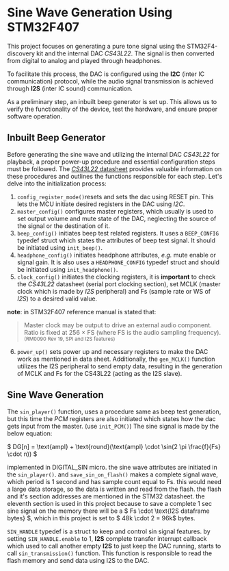 # Sine Wave Generation Using STM32F407
This project focuses on generating a pure tone signal using the STM32F4-discovery kit and the internal DAC _CS43L22_. The signal is then converted from digital to analog and played through headphones.

To facilitate this process, the DAC is configured using the __I2C__ (inter IC communication) protocol, while the audio signal transmission is achieved through __I2S__ (inter IC sound) communication.

As a preliminary step, an inbuilt beep generator is set up. This allows us to verify the functionality of the device, test the hardware, and ensure proper software operation.

## Inbuilt Beep Generator
Before generating the sine wave and utilizing the internal DAC _CS43L22_ for playback, a proper power-up procedure and essential configuration steps must be followed. The [_CS43L22_ datasheet](https://www.cirrus.com/products/cs43l22/) provides valuable information on these procedures and outlines the functions responsible for each step. Let's delve into the initialization process:
1. `config_register_mode()`resets and sets the dac using RESET pin. This lets the MCU initiate desired registers in the DAC using _I2C_.
2.  `master_config()` configures master registers, which usually is used to set output volume and mute state of the DAC, neglecting the source of the signal or the destination of it.
3. `beep_config()` initiates beep test related registers. It uses a `BEEP_CONFIG` typedef struct which states the attributes of beep test signal. It should be initiated using `init_beep()`.
4. `headphone_config()` initiates headphone attributes, _e.g._ mute enable or signal gain. It is also uses a `HEADPHONE_CONFIG` typedef struct and should be initiated using `init_headphone()`.
5.  `clock_config()` initiates the clocking registers, it is __important__ to check the _CS43L22_ datasheet (serial port clocking section), set MCLK (master clock which is made by _I2S_ peripheral) and Fs (sample rate or WS of _I2S_) to a desired valid value.

__note__: in STM32F407 reference manual is stated that:
> Master clock may be output to drive an external audio component. Ratio is fixed at 256 × FS (where FS is the audio sampling frequency). <sub>(RM0090 Rev 19, SPI and I2S features)</sub>
6. `power_up()` sets power up and necessary registers to make the DAC work as mentioned in data sheet.  Additionally, the `gen_MCLK()` function utilizes the I2S peripheral to send empty data, resulting in the generation of MCLK and Fs for the CS43L22 (acting as the I2S slave).
## Sine Wave Generation
The `sin_player()` function, uses a procedure same as beep test generation, but this time the _PCM_ registers are also initiated which states how the dac gets input from the master. (use `init_PCM()`)
The sine signal is made by the below equation:

$ DG[n] = \text{ampl} + \text{round}(\text{ampl} \cdot \sin(2 \pi \frac{f}{Fs} \cdot n)) $

implemented in DIGITAL_SIN micro.
the sine wave attributes are initiated in the `sin_player()`. and `save_sin_on_flash()` makes a complete signal wave, which period is 1 second and has sample count equal to Fs. this would need a large data storage, so the data is written and read from the flash.
the flash and it's section addresses are mentioned in the STM32 datasheet. the eleventh section is used in this project because to save a complete 1 sec sine signal on the memory there will be a $ Fs \cdot \text{I2S dataframe bytes} $, which in this project is set to $ 48k \cdot 2 = 96k$ bytes.

`SIN_HANDLE` typedef is a struct to keep and control sin signal features. by setting `SIN_HANDLE.enable` to 1, __I2S__ complete transfer interrupt callback which used to call another empty __I2S__ to just keep the DAC running, starts to call `sin_transmission()` function. This function is responsible to read the flash memory and send data using I2S to the DAC.